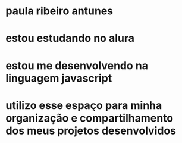 # paula ribeiro antunes
# estou estudando no alura
# estou me desenvolvendo na linguagem javascript
# utilizo esse espaço para minha organização e compartilhamento dos meus projetos desenvolvidos
